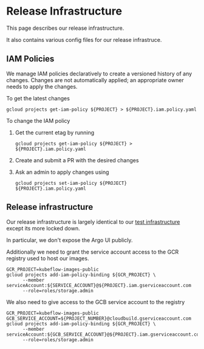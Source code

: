 
# Release Infrastructure

This page describes our release infrastructure.

It also contains various config files for our release infrastruce.

## IAM Policies

We manage IAM policies declaratively to create a versioned history of any changes.
Changes are not automatically applied; an appropriate owner needs to apply the changes.

To get the latest changes

```
gcloud projects get-iam-policy ${PROJECT} > ${PROJECT}.iam.policy.yaml
```

To change the IAM policy

1. Get the current etag by running

   ```
   gcloud projects get-iam-policy ${PROJECT} > ${PROJECT}.iam.policy.yaml
   ```

1. Create and submit a PR with the desired changes

1. Ask an admin to apply changes using 

   ```
   gcloud projects set-iam-policy ${PROJECT} ${PROJECT}.iam.policy.yaml
   ```

## Release infrastructure

Our release infrastructure is largely identical to our [test infrastructure](https://github.com/kubeflow/testing/blob/master/README.md)
except its more locked down.

In particular, we don't expose the Argo UI publicly.

Additionally we need to grant the service account access to the GCR
registry used to host our images.

```
GCR_PROJECT=kubeflow-images-public
gcloud projects add-iam-policy-binding ${GCR_PROJECT} \
      --member serviceAccount:${SERVICE_ACCOUNT}@${PROJECT}.iam.gserviceaccount.com
      --role=roles/storage.admin
```

We also need to give access to the GCB service account to the registry

```
GCR_PROJECT=kubeflow-images-public
GCB_SERVICE_ACCOUNT=${PROJECT_NUMBER}@cloudbuild.gserviceaccount.com
gcloud projects add-iam-policy-binding ${GCR_PROJECT} \
      --member serviceAccount:${GCB_SERVICE_ACCOUNT}@${PROJECT}.iam.gserviceaccount.com
      --role=roles/storage.admin
```